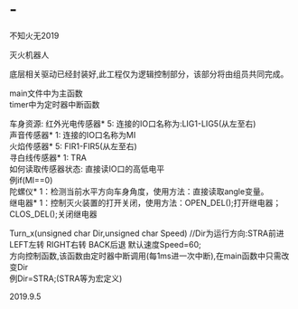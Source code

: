 # -
不知火无2019

灭火机器人

底层相关驱动已经封装好,此工程仅为逻辑控制部分，该部分将由组员共同完成。

main文件中为主函数  
timer中为定时器中断函数  

车身资源:
红外光电传感器* 5:   连接的IO口名称为:LIG1-LIG5(从左至右)  
声音传感器* 1:       连接的IO口名称为MI  
火焰传感器* 5:       FIR1-FIR5(从左至右)  
寻白线传感器* 1:     TRA  
如何读取传感器状态:   直接读IO口的高低电平  
例if(MI==0)   
陀螺仪* 1：检测当前水平方向车身角度，使用方法：直接读取angle变量。  
继电器* 1：控制灭火装置的打开关闭，使用方法：OPEN_DEL();打开继电器；CLOS_DEL();关闭继电器  

Turn_x(unsigned char Dir,unsigned char Speed) //Dir为运行方向:STRA前进 LEFT左转 RIGHT右转 BACK后退 默认速度Speed=60;  
方向控制函数,该函数由定时器中断调用(每1ms进一次中断),在main函数中只需改变Dir  
例Dir=STRA;(STRA等为宏定义)  

2019.9.5  



